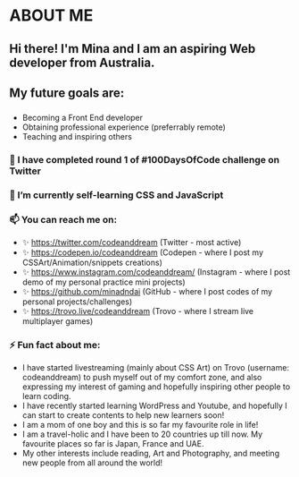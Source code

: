# ABOUT ME

## Hi there! I'm Mina and I am an aspiring Web developer from Australia.
## My future goals are:
### 
- Becoming a Front End developer
- Obtaining professional experience (preferrably remote)
- Teaching and inspiring others


### 🔭 I have completed round 1 of #100DaysOfCode challenge on Twitter

### 🌱 I’m currently self-learning CSS and JavaScript

### 📫 You can reach me on:
- ✨ https://twitter.com/codeanddream (Twitter - most active)
- ✨ https://codepen.io/codeanddream (Codepen - where I post my CSSArt/Animation/snippets creations)
- ✨ https://www.instagram.com/codeanddream/ (Instagram - where I post demo of my personal practice mini projects)
- ✨ https://github.com/minadndai (GitHub - where I post codes of my personal projects/challenges)
- ✨ https://trovo.live/codeanddream (Trovo - where I stream live multiplayer games)

### ⚡ Fun fact about me: 
- I have started livestreaming (mainly about CSS Art) on Trovo (username: codeanddream) to push myself out of my comfort zone, and also expressing my interest of gaming and hopefully inspiring other people to learn coding. 
- I have recently started learning WordPress and Youtube, and hopefully I can start to create contents to help new learners soon!
- I am a mom of one boy and this is so far my favourite role in life!
- I am a travel-holic and I have been to 20 countries up till now. My favourite places so far is Japan, France and UAE.
- My other interests include reading, Art and Photography, and meeting new people from all around the world!

